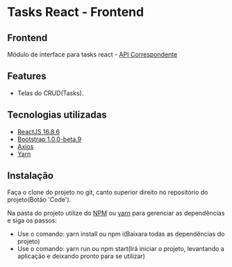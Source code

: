 # Tasks React - Frontend

## Frontend
Módulo de interface para tasks react - [API Correspondente](https://github.com/felipe11dias/tasks-api)

## Features
- Telas do CRUD(Tasks).

## Tecnologias utilizadas
- [ReactJS 16.8.6](https://pt-br.reactjs.org/)
- [Bootstrap 1.0.0-beta.9](https://react-bootstrap.github.io/)
- [Axios](https://github.com/axios/axios)
- [Yarn](https://yarnpkg.com/)

## Instalação
Faça o clone do projeto no git, canto superior direito no repositório do projeto(Botão 'Code').

Na pasta do projeto utilize do [NPM](https://www.npmjs.com/) ou [yarn](https://yarnpkg.com/) para gerenciar as dependências e siga os passos:
- Use o comando: yarn install ou npm i(Baixara todas as dependências do projeto)
- Use o comando: yarn run ou npm start(Irá iniciar o projeto, levantando a aplicação e deixando pronto para se utilizar)
